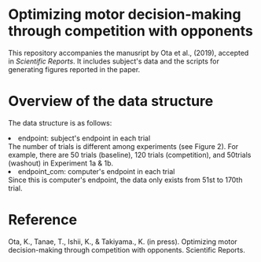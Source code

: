 # Optimizing motor decision-making through competition with opponents

This repository accompanies the manusript by Ota et al., (2019), accepted in <em>Scientific Reports</em>. It includes subject's data and the scripts for generating figures reported in the paper.

# Overview of the data structure
The data structure is as follows:
<li>endpoint: subject's endpoint in each trial</li> The number of trials is different among experiments (see Figure 2). For example, there are 50 trials (baseline), 120 trials (competition), and 50trials (washout) in Experiment 1a & 1b. 
<li>endpoint_com: computer's endpoint in each trial</li>
Since this is computer's endpoint, the data only exists from 51st to 170th trial. 

# Reference
Ota, K., Tanae, T., Ishii, K., & Takiyama., K. (in press). Optimizing motor decision-making through competition with opponents. Scientific Reports.

